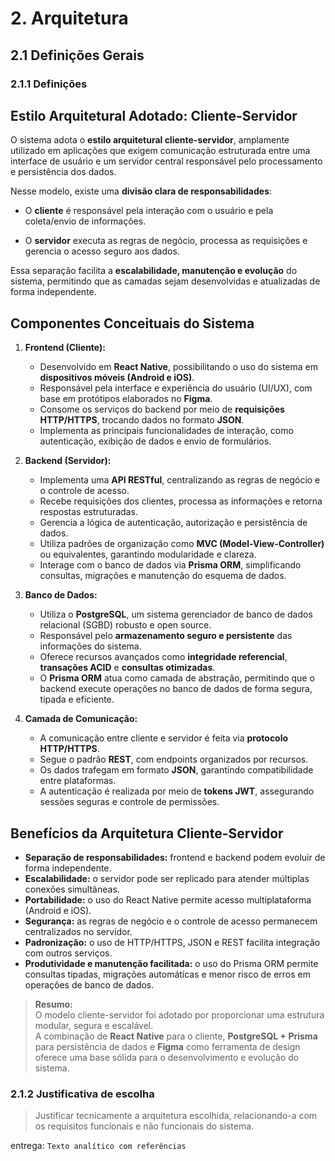 # 2. Arquitetura

## 2.1 Definições Gerais

### 2.1.1 Definições

## Estilo Arquitetural Adotado: Cliente-Servidor

O sistema adota o **estilo arquitetural cliente-servidor**, amplamente utilizado em aplicações que exigem comunicação estruturada entre uma interface de usuário e um servidor central responsável pelo processamento e persistência dos dados.

Nesse modelo, existe uma **divisão clara de responsabilidades**:

- O **cliente** é responsável pela interação com o usuário e pela coleta/envio de informações.  

- O **servidor** executa as regras de negócio, processa as requisições e gerencia o acesso seguro aos dados.

Essa separação facilita a **escalabilidade, manutenção e evolução** do sistema, permitindo que as camadas sejam desenvolvidas e atualizadas de forma independente.

## Componentes Conceituais do Sistema

1. **Frontend (Cliente):** 

      - Desenvolvido em **React Native**, possibilitando o uso do sistema em **dispositivos móveis (Android e iOS)**.
   - Responsável pela interface e experiência do usuário (UI/UX), com base em protótipos elaborados no **Figma**.
   - Consome os serviços do backend por meio de **requisições HTTP/HTTPS**, trocando dados no formato **JSON**.
   - Implementa as principais funcionalidades de interação, como autenticação, exibição de dados e envio de formulários.

2. **Backend (Servidor):**

      - Implementa uma **API RESTful**, centralizando as regras de negócio e o controle de acesso.
   - Recebe requisições dos clientes, processa as informações e retorna respostas estruturadas.
   - Gerencia a lógica de autenticação, autorização e persistência de dados.
   - Utiliza padrões de organização como **MVC (Model-View-Controller)** ou equivalentes, garantindo modularidade e clareza.
   - Interage com o banco de dados via **Prisma ORM**, simplificando consultas, migrações e manutenção do esquema de dados.

3. **Banco de Dados:**

      - Utiliza o **PostgreSQL**, um sistema gerenciador de banco de dados relacional (SGBD) robusto e open source.
   - Responsável pelo **armazenamento seguro e persistente** das informações do sistema.
   - Oferece recursos avançados como **integridade referencial**, **transações ACID** e **consultas otimizadas**.
   - O **Prisma ORM** atua como camada de abstração, permitindo que o backend execute operações no banco de dados de forma segura, tipada e eficiente.

4. **Camada de Comunicação:**

      - A comunicação entre cliente e servidor é feita via **protocolo HTTP/HTTPS**.
   - Segue o padrão **REST**, com endpoints organizados por recursos.
   - Os dados trafegam em formato **JSON**, garantindo compatibilidade entre plataformas.
   - A autenticação é realizada por meio de **tokens JWT**, assegurando sessões seguras e controle de permissões.

## Benefícios da Arquitetura Cliente-Servidor

- **Separação de responsabilidades:** frontend e backend podem evoluir de forma independente.  
- **Escalabilidade:** o servidor pode ser replicado para atender múltiplas conexões simultâneas.  
- **Portabilidade:** o uso do React Native permite acesso multiplataforma (Android e iOS).  
- **Segurança:** as regras de negócio e o controle de acesso permanecem centralizados no servidor.  
- **Padronização:** o uso de HTTP/HTTPS, JSON e REST facilita integração com outros serviços.  
- **Produtividade e manutenção facilitada:** o uso do Prisma ORM permite consultas tipadas, migrações automáticas e menor risco de erros em operações de banco de dados.

> **Resumo:**  
> O modelo cliente-servidor foi adotado por proporcionar uma estrutura modular, segura e escalável.  
> A combinação de **React Native** para o cliente, **PostgreSQL + Prisma** para persistência de dados e **Figma** como ferramenta de design oferece uma base sólida para o desenvolvimento e evolução do sistema.

### 2.1.2  Justificativa de escolha
> Justificar tecnicamente a arquitetura escolhida, relacionando-a com os requisitos funcionais e não funcionais do sistema.

entrega: `Texto analítico com referências`
